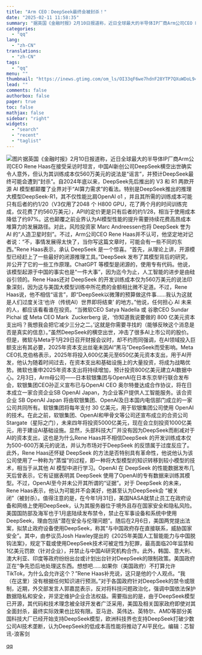 ```yaml
---
title: "Arm CEO：DeepSeek最终会被封杀！"
date: "2025-02-11 11:58:35"
summary: "据英国《金融时报》2月10日报道称，近日全球最大的半导体IP厂商Arm公司CEO Rene Haas..."
categories:
  - "qq"
lang:
  - "zh-CN"
translations:
  - "zh-CN"
tags:
  - "qq"
menu: ""
thumbnail: "https://inews.gtimg.com/om_ls/OI33qF6we7hdnF28YTP7QXuWDoL94-yV0YqlnN7I5DWkwAA_640360/0"
lead: ""
comments: false
authorbox: false
pager: true
toc: false
mathjax: false
sidebar: "right"
widgets:
  - "search"
  - "recent"
  - "taglist"
---
```


![图片](https://inews.gtimg.com/om_bt/OxWlvvQuKzbV-PdAELtMBjAL6YdnY8024LLjdLJVid8SAAA/641)据英国《金融时报》2月10日报道称，近日全球最大的半导体IP厂商Arm公司CEO Rene Haas在接受采访时坦言，中国AI新创公司DeepSeek横空出世确实令人意外，但认为其训练成本仅560万美元的说法是“谣言”，并预计DeepSeek最终可能会遭到“封杀”。自2024年底以来，DeepSeek先后推出的 V3 和 R1 两款开源 AI 模型都颠覆了业界对于“AI算力需求”的看法。特别是DeepSeek推出的推理大模型DeepSeek-R1，其不仅性能比肩OpenAI o1 ，并且其所需的训练成本可能只有后者的约1/20（V3仅用了2048 个 H800 GPU，花了两个月的时间训练完成，仅花费了约560万美元），API的定价更是只有后者的约1/28，相当于使用成本降低了约97%。这也颠覆之前业界认为AI模型性能的提升需要持续花费高昂成本堆算力的发展路径。对此，风险投资家 Marc Andreessen也将 DeepSeek 誉为 AI 的“人造卫星时刻”。不过，Arm公司CEO Rene Haas并不认可，他坚定地对记者说：“不，事情发展得太快了，当你写这篇文章时，可能会有一些不同的东西。”Rene Haas表示，承认 DeepSeek 是一个惊喜。“首先，从理论上讲，开源模型已经赶上了一些最好的闭源推理工具。”DeepSeek 发布了其模型背后的研究，并公开了它的一些工作原理。ChatGPT 等模型是闭源的，使用专有代码。他说，该模型起源于中国的事实也是“一件大事”，因为迄今为止，人工智能的进步是由硅谷引领的。Rene Haas还对 DeepSeek 的开发训练成本仅为560万美元的说法印象深刻，因为这与美国大模型训练中所花费的金额相比微不足道。不过，Rene Haas说，他不相信“谣言”，即“DeepSeek以微薄的预算做这件事......我认为这就是人们过度关注‘也许（传统AI）世界即将结束’ 的地方。”他说，任何担心 AI 未来的人，都应该看看谁在投资。“当微软CEO Satya Nadella 或 谷歌CEO Sundar Pichai 或 Meta CEO Mark  Zuckerberg 说，‘你知道我说要做的 800 亿美元资本支出吗？我想我会把它减少三分之二。’这就是你需要寻找的（能够反映这个消息是否是真实的信息）。”虽然DeepSeek的横空出世，冲击了很多AI上市公司的股价。但是，微软与Meta于1月29日召开财报会议时，却不约而同强调，在AI领域投入巨额支出有其必要，2025年资本支出丝毫未因AI“黑马”DeepSeek而受影响。Meta CEO扎克伯格表示，2025年将投入600亿美元至650亿美元资本支出，用于AI开发，他认为随着时间过去，在资本支出和基础设施上的大量投资，将成为战略优势。微软也重申2025年资本支出将持续增加，预计投资800亿美元建立AI数据中心。2月3日，Arm母公司——日本软银集团与OpenAI在日本东京举行联合发布会，软银集团CEO孙正义宣布已与OpenAI CEO 奥尔特曼达成合作协议，将在日本成立一家合资企业SB OpenAI Japan，为企业客户提供人工智能服务。该合资企业 SB OpenAI Japan 将由软银集团、OpenAI及日本国内电信部门成立的一家公司共同所有。软银集团将每年支付 30 亿美元，用于软银集团公司使用 OpenAI 的技术。在此之前，软银集团、OpenAI和甲骨文等公司还宣布成立的合资公司 Stargate（星际之门），未来四年将投资5000亿美元，现在会立刻投资1000亿美元，用于建设AI基础设施。显然，头部科技大厂并没有因为DeepSeek而削减对于AI的资本支出，这也是为什么Rene Haas并不相信DeepSeek 的开发训练成本仅为500-600万美元的说法，并认为市场对于DeepSeek 的反馈属于过度反应了。此外，Rene Haas还怀疑 DeepSeek 的方法是否特别具有革命性，他说他认为该公司使用了一种称为“蒸馏”的过程，即一种将大型模型的知识转移到较小模型的技术，相当于从其他 AI 模型中进行学习。OpenAI 在 DeepSeek 的性能数据发布几天后曾表示，它有证据表明其 DeepSeek 使用了OpenAI的专有数据来训练其模型。不过，OpenAI至今并未公开其所谓的“证据”。对于 DeepSeek 的未来，Rene Haas表示，他认为可能并不会美好，他甚至认为DeepSeek会 “被关闭”（被封杀）。值得注意的是，在今年1月31日，美国NASA就禁止员工在政府设备和网络上使用DeepSeek，认为其服务器位于境外且存在国家安全和隐私风险。美国国防部及海军也于1月底陆续发布禁令，禁止在军事设备和系统中使用DeepSeek，理由包括“潜在安全与伦理问题”。随后在2月6日，美国两党提出法案，拟禁止政府设备使用DeepSeek，称其“与中国政府存在直接联系，威胁国家安全”。其中，由参议员Josh Hawley提出的《2025年美国人工智能能力与中国脱钩法案》，规定下载或使用DeepSeek技术可被定性为犯罪，最高面临20年监禁和1亿美元罚款（针对企业），并禁止与中国AI研究机构合作。此外，韩国、意大利、澳大利亚、印度等政府纷纷出台或计划出台针对DeepSeek的限制政策。美国政府正在“争先恐后地处理这东西。想想吧……如果你（美国政府）不打算允许 TikTok，为什么会允许这个？”Rene Haas补充说，这只是他的个人观点。“我 （在这里）没有根据任何知识进行预测。”对于各国政府针对DeepSeek的禁令或限制，近期，外交部发言人郭嘉昆表示，反对将科技问题政治化，强调中国依法保护数据隐私和安全，并坚定维护企业合法权益。需要指出的是，由于DeepSeek模型已开源，其代码和技术理念被全球开发者广泛采用，美国及相关国家政府即使对其全面封杀，最终实际效果也比较有限。亚马逊、英伟达、英特尔、AMD等部分美国科技大厂已经开始支持DeepSeek模型，欧洲科技界也支持DeepSeek打破少数公司AI技术垄断，认为DeepSeek的低成本高性能将推动了AI平民化。编辑：芯智讯-浪客剑

[qq](https://new.qq.com/rain/a/20250211A03R3H00)
